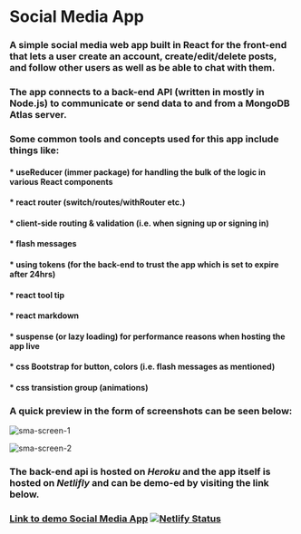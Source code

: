 # Social Media App

### A simple social media web app built in React for the front-end that lets a user create an account, create/edit/delete posts, and follow other users as well as be able to chat with them.

### The app connects to a back-end API (written in mostly in Node.js) to communicate or send data to and from a MongoDB Atlas server.

### Some common tools and concepts used for this app include things like:
#### * useReducer (immer package) for handling the bulk of the logic in various React components
#### * react router (switch/routes/withRouter etc.)
#### * client-side routing & validation (i.e. when signing up or signing in)
#### * flash messages
#### * using tokens (for the back-end to trust the app which is set to expire after 24hrs)
#### * react tool tip
#### * react markdown
#### * suspense (or lazy loading) for performance reasons when hosting the app live
#### * css Bootstrap for button, colors (i.e. flash messages as mentioned) 
#### * css transistion group (animations)

### A quick preview in the form of screenshots can be seen below:


![sma-screen-1](https://user-images.githubusercontent.com/34729011/161319667-ea39d393-9c4f-40db-8a1f-e5b4c3e06652.png)


![sma-screen-2](https://user-images.githubusercontent.com/34729011/161319726-18986a31-a4ae-4ef1-bc13-a8159c823295.jpeg)


### The back-end api is hosted on _Heroku_ and the app itself is hosted on _Netlifly_ and can be demo-ed by visiting the link below.

### [Link to demo Social Media App](https://rad-kataifi-181b9e.netlify.app/)   [![Netlify Status](https://api.netlify.com/api/v1/badges/67cefca6-b658-4289-be5a-0c77391dca61/deploy-status)](https://app.netlify.com/sites/rad-kataifi-181b9e/deploys)


